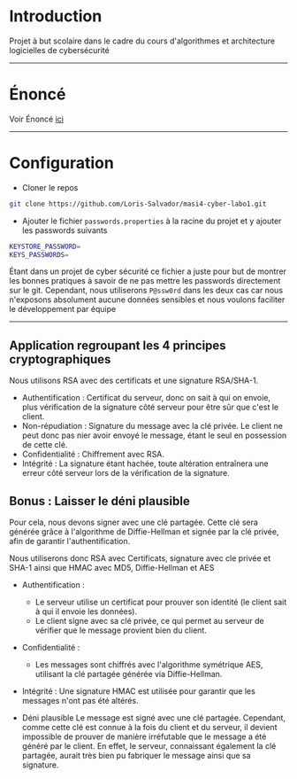 # Introduction

Projet à but scolaire dans le cadre du cours d'algorithmes et architecture logicielles de cybersécurité

---

# Énoncé

Voir Énoncé [ici](Enoncé1.pdf)

---

# Configuration

- Cloner le repos
```bash
git clone https://github.com/Loris-Salvador/masi4-cyber-labo1.git
```

- Ajouter le fichier `passwords.properties` à la racine du projet et y ajouter les passwords suivants
```bash
KEYSTORE_PASSWORD=
KEYS_PASSWORDS=
```
Étant dans un projet de cyber sécurité ce fichier a juste pour but de montrer les bonnes pratiques à savoir de ne pas mettre les passwords directement sur le git. Cependant, nous utiliserons `P@ssw0rd` dans les deux cas car nous n'exposons absolument aucune données sensibles et nous voulons faciliter le développement par équipe

---

## Application regroupant les 4 principes cryptographiques

Nous utilisons RSA avec des certificats et une signature RSA/SHA-1.

- Authentification : Certificat du serveur, donc on sait à qui on envoie, plus vérification de la signature côté serveur pour être sûr que c'est le client.
- Non-répudiation : Signature du message avec la clé privée. Le client ne peut donc pas nier avoir envoyé le message, étant le seul en possession de cette clé.
- Confidentialité : Chiffrement avec RSA.
- Intégrité : La signature étant hachée, toute altération entraînera une erreur côté serveur lors de la vérification de la signature.

## Bonus : Laisser le déni plausible

Pour cela, nous devons signer avec une clé partagée. Cette clé sera générée grâce à l'algorithme de Diffie-Hellman et signée par la clé privée, afin de garantir l'authentification.

Nous utiliserons donc RSA avec Certificats, signature avec cle privée et SHA-1 ainsi que HMAC avec MD5, Diffie-Hellman et AES

- Authentification :

  - Le serveur utilise un certificat pour prouver son identité (le client sait à qui il envoie les données).
  - Le client signe avec sa clé privée, ce qui permet au serveur de vérifier que le message provient bien du client.

- Confidentialité :

    - Les messages sont chiffrés avec l'algorithme symétrique AES, utilisant la clé partagée générée via Diffie-Hellman.

- Intégrité : Une signature HMAC est utilisée pour garantir que les messages n'ont pas été altérés.

- Déni plausible
Le message est signé avec une clé partagée. Cependant, comme cette clé est connue à la fois du client et du serveur, il devient impossible de prouver de manière irréfutable que le message a été généré par le client. En effet, le serveur, connaissant également la clé partagée, aurait très bien pu fabriquer le message ainsi que sa signature.